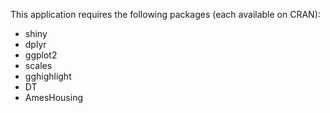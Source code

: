 This application requires the following packages (each available on CRAN):
* shiny
* dplyr
* ggplot2
* scales
* gghighlight
* DT
* AmesHousing
